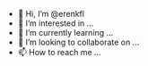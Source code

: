 - 👋 Hi, I’m @erenkfl
- 👀 I’m interested in ...
- 🌱 I’m currently learning ...
- 💞️ I’m looking to collaborate on ...
- 📫 How to reach me ...

<!---
erenkfl/erenkfl is a ✨ special ✨ repository because its `README.md` (this file) appears on your GitHub profile.
You can click the Preview link to take a look at your changes.
--->
